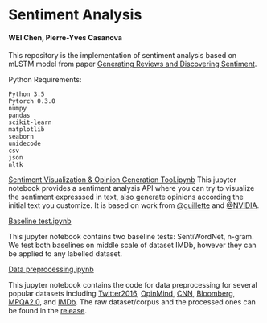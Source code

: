# Sentiment Analysis
#### WEI Chen, Pierre-Yves Casanova

This repository is the implementation of sentiment analysis based on mLSTM model from paper [Generating Reviews and Discovering Sentiment](https://github.com/openai/generating-reviews-discovering-sentiment).

Python Requirements:

    Python 3.5
    Pytorch 0.3.0
    numpy
    pandas
    scikit-learn
    matplotlib
    seaborn
    unidecode
    csv
    json
    nltk

[Sentiment Visualization & Opinion Generation Tool.ipynb](https://github.com/WEICHENGIT/Sentiment-Analysis-PRIM/blob/master/Sentiment%20Visualization%20%26%20Opinion%20Generation%20Tool.ipynb) 
This jupyter notebook provides a sentiment analysis API where you can try to visualize the sentiment expresssed in text, also generate opinions according the initial text you customize. It is based on work from [@guillette](https://github.com/guillitte/pytorch-sentiment-neuron) and [@NVIDIA](https://github.com/NVIDIA/sentiment-discovery).

[Baseline test.ipynb](https://github.com/WEICHENGIT/Sentiment-Analysis-PRIM/blob/master/Baseline%20test.ipynb)

This jupyter notebook contains two baseline tests: SentiWordNet, n-gram. We test both baselines on middle scale of dataset IMDb, however they can be applied to any labelled dataset.

[Data preprocessing.ipynb](https://github.com/WEICHENGIT/Sentiment-Analysis-PRIM/blob/master/Data%20preprocessing.ipynb)

This jupyter notebook contains the code for data preprocessing for several popular datasets including [Twitter2016](http://alt.qcri.org/semeval2017/task4/index.php?id=data-and-tools), [OpinMind](https://www.kaggle.com/c/si650winter11/data), [CNN](https://github.com/deepmind/rc-data/), [Bloomberg](https://github.com/philipperemy/financial-news-dataset), [MPQA2.0](http://mpqa.cs.pitt.edu/corpora/mpqa_corpus/mpqa_corpus_2_0/), and [IMDb](http://ai.stanford.edu/~amaas/data/sentiment/). The raw dataset/corpus and the processed ones can be found in the [release](https://github.com/WEICHENGIT/Sentiment-Analysis-PRIM/releases).
